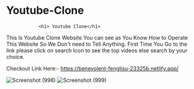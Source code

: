 # Youtube-Clone

                <h1> Youtube Clone</h1>

This Is Youtube Clone Website You can see as You Know How to Operate This Website So We Don't need to Tell Anything.
First Time You Go to the link please click on search Icon to see the top videos else search by your choice.

Checkout Link Here:- https://benevolent-fenglisu-23325b.netlify.app/

![Screenshot (998)](https://user-images.githubusercontent.com/104290715/189981914-949ef8e3-5650-4c9c-8d85-9fb525fffdb9.png)
![Screenshot (999)](https://user-images.githubusercontent.com/104290715/189981924-d0fdb81b-032d-42b2-b1d9-9e4715500765.png)
